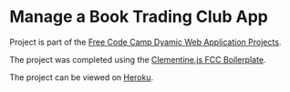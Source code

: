 # Manage a Book Trading Club App
Project is part of the [Free Code Camp Dyamic Web Application Projects](https://www.freecodecamp.com/challenges/manage-a-book-trading-club).

The project was completed using the [Clementine.js FCC Boilerplate](http://www.clementinejs.com/).

The project can be viewed on [Heroku](#).